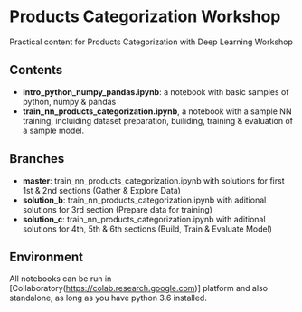 # Products Categorization Workshop
Practical content for Products Categorization with Deep Learning Workshop

## Contents
- **intro_python_numpy_pandas.ipynb**: a notebook with basic samples of python, numpy & pandas
- **train_nn_products_categorization.ipynb**, a notebook with a sample NN training, incluiding dataset preparation, builiding, training & evaluation of a sample model.

## Branches
- **master**: train_nn_products_categorization.ipynb with solutions for first 1st & 2nd sections (Gather & Explore Data)
- **solution_b**: train_nn_products_categorization.ipynb with aditional solutions for 3rd section (Prepare data for training)
- **solution_c**: train_nn_products_categorization.ipynb with aditional solutions for 4th, 5th & 6th sections (Build, Train & Evaluate Model)

## Environment
All notebooks can be run in [Collaboratory(https://colab.research.google.com)] platform and also standalone, as long as you have python 3.6 installed.
